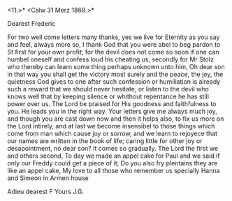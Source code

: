 <11.>* <Calw 31 Merz 1869.>*

Dearest Frederic

For two well come letters many thanks, yes we live for Eternity as you say and feel, always more so, I thank God that you were abel to beg pardon to St first for your own profit; for the devil does not come so soon if one can humbel oneself and confess loud his cheating us, secondly for Mr Stolz who thereby can learn some thing perhaps unknown unto him, Oh dear son in that way you shall get the victory most surely and the peace, the joy, the quietness God gives to one after such confession or humiliation is already such a reward that we should never hesitate, or listen to the devil who knows well that by keeping silence or whithout repentance he has still power over us. The Lord be praised for His goodness and faithfulness to you. He leads you in the right way. Your letters give me always much joy, and though you are cast down now and then it helps also, to fix us more on the Lord intirely, and at last we become insensibel to those things which come from man which cause joy or sorrow, and we learn to rejoyece that our names are written in the book of life; caring little for other joy or desapointment, no dear son? It comes so gradually. The Lord the first we and others second, To day we made an appel cake for Paul and we said if only our Freddy could get a piece of it; Do you also fry plentains they are like an appel cake, My love to all those who remember us specially Hanna and Simeon in Armen house

Adieu dearest F
 Yours J.G.
